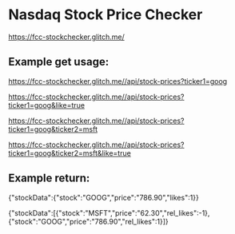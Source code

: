 #  Nasdaq Stock Price Checker

https://fcc-stockchecker.glitch.me/


##  Example get usage:

https://fcc-stockchecker.glitch.me//api/stock-prices?ticker1=goog

https://fcc-stockchecker.glitch.me//api/stock-prices?ticker1=goog&like=true

https://fcc-stockchecker.glitch.me//api/stock-prices?ticker1=goog&ticker2=msft

https://fcc-stockchecker.glitch.me//api/stock-prices?ticker1=goog&ticker2=msft&like=true


##  Example return:

{"stockData":{"stock":"GOOG","price":"786.90","likes":1}}

{"stockData":[{"stock":"MSFT","price":"62.30","rel_likes":-1},{"stock":"GOOG","price":"786.90","rel_likes":1}]}




